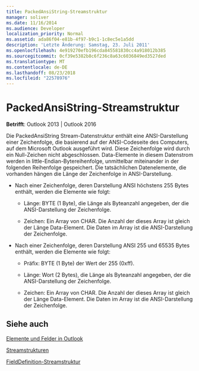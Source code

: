 ```yaml
---
title: PackedAnsiString-Streamstruktur
manager: soliver
ms.date: 11/16/2014
ms.audience: Developer
localization_priority: Normal
ms.assetid: ada86f04-e81b-4f97-b9c1-1c8ec5e1a5dd
description: 'Letzte Änderung: Samstag, 23. Juli 2011'
ms.openlocfilehash: 4e919270efb196cda845581830cc4a918012b385
ms.sourcegitcommit: 0cf39e5382b8c6f236c8a63c6036849ed3527ded
ms.translationtype: MT
ms.contentlocale: de-DE
ms.lasthandoff: 08/23/2018
ms.locfileid: "22578976"
---
```

# <a name="packedansistring-stream-structure"></a>PackedAnsiString-Streamstruktur

  
  
**Betrifft**: Outlook 2013 | Outlook 2016 
  
Die PackedAnsiString Stream-Datenstruktur enthält eine ANSI-Darstellung einer Zeichenfolge, die basierend auf der ANSI-Codeseite des Computers, auf dem Microsoft Outlook ausgeführt wird. Diese Zeichenfolge wird durch ein Null-Zeichen nicht abgeschlossen. Data-Elemente in diesem Datenstrom werden in little-Endian-Bytereihenfolge, unmittelbar miteinander in der folgenden Reihenfolge gespeichert. Die tatsächlichen Datenelemente, die vorhanden hängen die Länge der Zeichenfolge in ANSI-Darstellung.
  
- Nach einer Zeichenfolge, deren Darstellung ANSI höchstens 255 Bytes enthält, werden die Elemente wie folgt:
    
  - Länge: BYTE (1 Byte), die Länge als Byteanzahl angegeben, der die ANSI-Darstellung der Zeichenfolge.
    
  - Zeichen: Ein Array von CHAR. Die Anzahl der dieses Array ist gleich der Länge Data-Element. Die Daten im Array ist die ANSI-Darstellung der Zeichenfolge.
    
- Nach einer Zeichenfolge, deren Darstellung ANSI 255 und 65535 Bytes enthält, werden die Elemente wie folgt:
    
  - Präfix: BYTE (1 Byte) der Wert der 255 (0xff).
    
  - Länge: Wort (2 Bytes), die Länge als Byteanzahl angegeben, der die ANSI-Darstellung der Zeichenfolge.
    
  - Zeichen: Ein Array von CHAR. Die Anzahl der dieses Array ist gleich der Länge Data-Element. Die Daten im Array ist die ANSI-Darstellung der Zeichenfolge.
    
## <a name="see-also"></a>Siehe auch



[Elemente und Felder in Outlook](outlook-items-and-fields.md)
  
[Streamstrukturen](stream-structures.md)
  
[FieldDefinition-Streamstruktur](fielddefinition-stream-structure.md)

